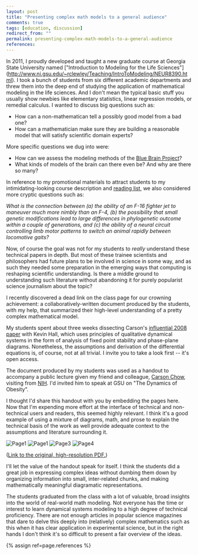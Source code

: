 ```yaml
---
layout: post
title: "Presenting complex math models to a general audience"
comments: true
tags: [education, discussion]
redirect_from: ""
permalink: presenting-complex-math-models-to-a-general-audience
references:
---
```


In 2011, I proudly developed and taught a new graduate course at
Georgia State University named
["Introduction to Modeling for the Life Sciences"]
(http://www.ni.gsu.edu/~rclewley/Teaching/IntroToModeling/NEUR8390.html). I took a bunch of students from six
different academic departments and threw them into the deep end of studying the
application of mathematical modeling in the life sciences. And I don't mean the typical
basic stuff you usually show newbies like elementary statistics,
linear regression models, or remedial calculus. I wanted to discuss big
questions such as:

* How can a non-mathematican tell a possibly good model from a bad one?
* How can a mathematician make sure they are building a reasonable
  model that will satisfy scientific domain experts?

More specific questions we dug into were:

* How can we assess the modeling methods of the [Blue Brain Project](http://bluebrain.epfl.ch/)?
* What kinds of models of the brain can there even be? And why are there
  so many?

In reference to my promotional materials to attract students to my
intimidating-looking course description and [reading list](http://www2.gsu.edu/~matrhc/NEUR8790-papers.html), we also considered more
cryptic questions such as:

*What is the connection between (a) the
ability of an F-16 fighter jet to maneuver much more nimbly than an
F-4, (b) the possibility that small genetic modifications lead to
large differences in phylogenetic outcome within a couple of
generations, and (c) the ability of a neural circuit controlling limb
motor patterns to switch an animal rapidly between locomotive gaits?*

Now, of course the goal was not for my students to *really* understand
these technical papers in depth. But most of these trainee scientists
and philosophers had future plans to be involved in science in some
way, and as such they needed some preparation in the emerging ways that
computing is reshaping scientific understanding. Is there a middle
ground to understanding such literature without abandoning it for
purely popularist science journalism about the topic?

I recently discovered a dead link on the class page for our crowning
achievement: a collaboratively-written document produced by the
students, with my help, that summarized their high-level understanding
of a pretty complex mathematical model. 

My students spent about three weeks dissecting Carson's [influential 2008
paper](http://www.ncbi.nlm.nih.gov/pmc/articles/PMC2266991/) with Kevin Hall,
which uses principles of qualitative dynamical
systems in the form of analysis of fixed point stability and
phase-plane diagrams. Nonetheless, the assumptions and derivation of
the differential equations is, of course, not at all trivial. I invite
you to take a look first -- it's open access.

The document produced by my students was used as a handout to
accompany a public lecture given my friend and colleague, [Carson Chow](http://sciencehouse.wordpress.com),
visiting from [NIH](http://irp.nih.gov/pi/carson-chow). I'd invited
him to speak at GSU on "The Dynamics of Obesity".

I thought I'd share this handout with you by embedding the pages here.
Now that I'm expending more effort at the interface of technical and
non-technical users and readers, this seemed highly relevant. I think
it's a good example of using a mixture of diagrams, math, and prose
to explain the technical basis of the work as well provide adequate
context to the assumptions and literature surrounding it.

![Page1](http://github.com/robclewley/robclewley.github.io/blob/master/assets/obesity/ChowHandout1.jpg?raw=true)
![Page1](http://github.com/robclewley/robclewley.github.io/blob/master/assets/obesity/ChowHandout2.jpg?raw=true)
![Page3](http://github.com/robclewley/robclewley.github.io/blob/master/assets/obesity/ChowHandout3.jpg?raw=true)
![Page4](http://github.com/robclewley/robclewley.github.io/blob/master/assets/obesity/ChowHandout4.jpg?raw=true)

([Link to the original, high-resolution PDF.](http://github.com/robclewley/robclewley.github.io/blob/master/assets/obesity/ChowHandout.pdf?raw=true))

I'll let the value of the handout speak for itself. I think the students did a
great job in expressing complex ideas without dumbing them down by
organizing information into small, inter-related chunks, and making
mathematically meaningful diagramatic representations.

The students graduated from the class with a lot of valuable,
broad insights into the world of real-world math modeling. Not
everyone has the time or interest to learn dynamical systems modeling
to a high degree of technical proficiency. There are not enough
articles in popular science magazines that dare to delve this deeply
into (relatively) complex mathematics such as this when it has clear
application in experimental science, but in the right hands I don't think it's so
difficult to present a fair overview of the ideas.


{% assign ref=page.references %}

